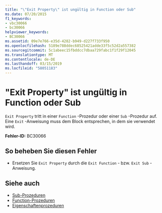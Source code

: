 ```yaml
---
title: "\"Exit Property\" ist ungültig in Function oder Sub"
ms.date: 07/20/2015
f1_keywords:
- vbc30066
- bc30066
helpviewer_keywords:
- BC30066
ms.assetid: 09e7e766-e35d-4282-b949-d227f733f950
ms.openlocfilehash: 5189e788ddec68525421adde33f5c52d2a557382
ms.sourcegitcommit: 5c1abeec15fbddcc7dbaa729fabc1f1f29f12045
ms.translationtype: MT
ms.contentlocale: de-DE
ms.lasthandoff: 03/15/2019
ms.locfileid: "58051183"
---
```

# <a name="exit-property-is-not-valid-in-a-function-or-sub"></a>"Exit Property" ist ungültig in Function oder Sub
`Exit Property` tritt in einer `Function` -Prozedur oder einer `Sub` -Prozedur auf. Eine `Exit` -Anweisung muss dem Block entsprechen, in dem sie verwendet wird.  
  
 **Fehler-ID:** BC30066  
  
## <a name="to-correct-this-error"></a>So beheben Sie diesen Fehler  
  
-   Ersetzen Sie `Exit Property` durch die `Exit Function` - bzw. `Exit Sub` -Anweisung.  
  
## <a name="see-also"></a>Siehe auch

- [Sub-Prozeduren](../../visual-basic/programming-guide/language-features/procedures/sub-procedures.md)
- [Function-Prozeduren](../../visual-basic/programming-guide/language-features/procedures/function-procedures.md)
- [Eigenschaftenprozeduren](../../visual-basic/programming-guide/language-features/procedures/property-procedures.md)
